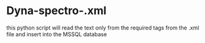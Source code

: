 # Dyna-spectro-.xml
this python script will read the text only from the required tags from the .xml file and insert into the MSSQL database
